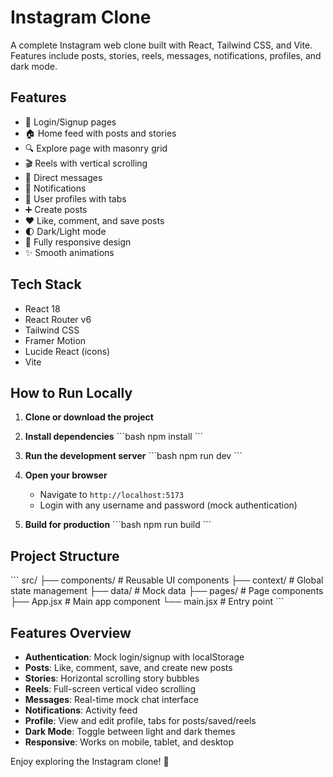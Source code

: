 # Instagram Clone

A complete Instagram web clone built with React, Tailwind CSS, and Vite. Features include posts, stories, reels, messages, notifications, profiles, and dark mode.

## Features

- 🔐 Login/Signup pages
- 🏠 Home feed with posts and stories
- 🔍 Explore page with masonry grid
- 🎬 Reels with vertical scrolling
- 💬 Direct messages
- 🔔 Notifications
- 👤 User profiles with tabs
- ➕ Create posts
- ❤️ Like, comment, and save posts
- 🌓 Dark/Light mode
- 📱 Fully responsive design
- ✨ Smooth animations

## Tech Stack

- React 18
- React Router v6
- Tailwind CSS
- Framer Motion
- Lucide React (icons)
- Vite

## How to Run Locally

1. **Clone or download the project**

2. **Install dependencies**
   \`\`\`bash
   npm install
   \`\`\`

3. **Run the development server**
   \`\`\`bash
   npm run dev
   \`\`\`

4. **Open your browser**
   - Navigate to `http://localhost:5173`
   - Login with any username and password (mock authentication)

5. **Build for production**
   \`\`\`bash
   npm run build
   \`\`\`

## Project Structure

\`\`\`
src/
├── components/     # Reusable UI components
├── context/        # Global state management
├── data/          # Mock data
├── pages/         # Page components
├── App.jsx        # Main app component
└── main.jsx       # Entry point
\`\`\`

## Features Overview

- **Authentication**: Mock login/signup with localStorage
- **Posts**: Like, comment, save, and create new posts
- **Stories**: Horizontal scrolling story bubbles
- **Reels**: Full-screen vertical video scrolling
- **Messages**: Real-time mock chat interface
- **Notifications**: Activity feed
- **Profile**: View and edit profile, tabs for posts/saved/reels
- **Dark Mode**: Toggle between light and dark themes
- **Responsive**: Works on mobile, tablet, and desktop

Enjoy exploring the Instagram clone! 🚀
